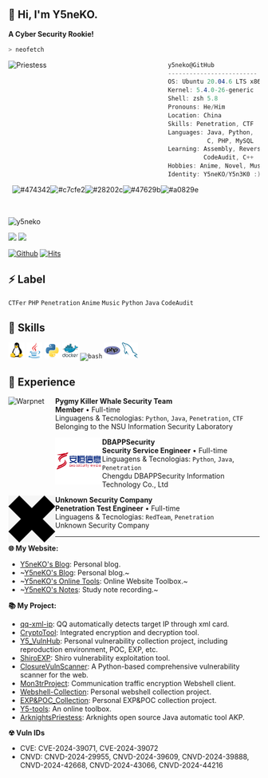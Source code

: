 ## 👋 Hi, I'm Y5neKO.

**A Cyber Security Rookie!**

```zsh
> neofetch
```

<img align="left" src="https://s2.loli.net/2024/03/26/gQmf5ijPUKBo24C.jpg" alt="Priestess" width="320" /> 

```csharp
y5neko@GitHub
-------------------------
OS: Ubuntu 20.04.6 LTS x86_64
Kernel: 5.4.0-26-generic
Shell: zsh 5.8
Pronouns: He/Him
Location: China
Skills: Penetration, CTF
Languages: Java, Python,
           C, PHP, MySQL
Learning: Assembly, Reverse, PWN,
          CodeAudit, C++
Hobbies: Anime, Novel, Music
Identity: Y5neKO/Y5n3K0 :)
```
<p align="left">
  &nbsp;
  <img alt="#474342" src="https://via.placeholder.com/15/474342/000000?text=+" width="25" height="20" /><img alt="#c7cfe2" src="https://via.placeholder.com/15/c7cfe2/000000?text=+" width="25" height="20" /><img alt="#28202c" src="https://via.placeholder.com/15/28202c/000000?text=+" width="25" height="20" /><img alt="#47629b" src="https://via.placeholder.com/15/47629b/000000?text=+" width="25" height="20" /><img alt="#a0829e" src="https://via.placeholder.com/15/a0829e/000000?text=+" width="25" height="20" />
</p>
<br>
<p><img align="center" src="https://github-readme-streak-stats.herokuapp.com/?user=y5neko&" alt="y5neko" /></p>

<!-- ![Y5neKO's stars](https://github-readme-stats-89dq8p8qw.vercel.app/api?username=Y5neKO&show_icons=true&count_private=true&line_height=33.7&theme=tokyonight) -->
<div>
<img height="140px" src="https://github-readme-stats.vercel.app/api?username=Y5neKO&hide_title=true&hide_border=true&theme=dark&bg_color=30,e96443,c64dff&title_color=fff&text_color=fff" />
<img height="140px" src="https://github-readme-stats-git-masterrstaa-rickstaa.vercel.app/api/top-langs/?username=Y5neKO&hide_title=true&hide_border=true&layout=compact&langs_count=6&text_color=fff&bg_color=30,c64dff,66ccff&theme=dark" />
</div>

[![Github](https://img.shields.io/github/followers/Y5neKO?label=Follow&style=social)](https://github.com/Y5neKO)<!--[![Code Time](https://img.shields.io/endpoint?style=social&url=https://codetime-api.datreks.com/badge/1280?logoColor=dark%26project=%26recentMS=0%26showProject=true)]()-->
[![Hits](https://hits.seeyoufarm.com/api/count/incr/badge.svg?url=https%3A%2F%2Fgithub.com%2FY5neKO%2FY5neKO&count_bg=%233D91C8&title_bg=%23555555&icon=github.svg&icon_color=%23E7E7E7&title=Views&edge_flat=false)]()

## ⚡ Label

`CTFer`  `PHP`  `Penetration`  `Anime`  `Music`  `Python`  `Java`  `CodeAudit`

## 🚀 Skills
<code><img height="32" src="https://raw.githubusercontent.com/devicons/devicon/master/icons/linux/linux-original.svg" alt="Linux"/></code>
<code><img height="32" src="https://raw.githubusercontent.com/devicons/devicon/master/icons/java/java-original.svg" alt="Java"/></code>
<code><img height="32" src="https://raw.githubusercontent.com/devicons/devicon/master/icons/python/python-original.svg" alt="Python"/></code>
<code><img height="32" src="https://raw.githubusercontent.com/devicons/devicon/master/icons/docker/docker-original-wordmark.svg" alt="Docker"/></code>
<code><img height="32" src="https://www.vectorlogo.zone/logos/gnu_bash/gnu_bash-icon.svg" alt="bash"/></code>
<code><img height="32" src="https://raw.githubusercontent.com/devicons/devicon/master/icons/php/php-original.svg" alt="php"/></code>
<code><img height="32" src="https://raw.githubusercontent.com/devicons/devicon/master/icons/mysql/mysql-original.svg" alt="MySQL"/></code>

## 🔭 Experience
[<img align="left" height="94px" width="94px" alt="Warpnet" src="https://avatars.githubusercontent.com/u/71768442?s=200&v=4"/>](#)
**Pygmy Killer Whale Security Team** \
**Member** • Full-time \
Linguagens & Tecnologias: `Python`, `Java`, `Penetration`, `CTF`\
Belonging to the NSU Information Security Laboratory

[<img align="left" height="94px" width="94px" alt="Warpnet" src="./img/AH.png"/>](#)
**DBAPPSecurity** \
**Security Service Engineer** • Full-time \
Linguagens & Tecnologias: `Python`, `Java`, `Penetration` \
Chengdu DBAPPSecurity Information Technology Co., Ltd

[<img align="left" height="94px" width="94px" alt="Warpnet" src="./img/da3aefed6873e2efedadb884fa9e9a21.jpeg"/>](#)
**Unknown Security Company** \
**Penetration Test Engineer** • Full-time \
Linguagens & Tecnologias: `RedTeam`, `Penetration` \
Unknown Security Company

---

**🌐 My Website:** 
- [Y5neKO's Blog](https://y5neko.github.io): Personal blog.
- ~[Y5neKO's Blog](https://blog.ysneko.com/): Personal blog.~
- ~[Y5neKO's Online Tools](https://tool.ysneko.com): Online Website Toolbox.~
- ~[Y5neKO's Notes](https://note.ysneko.com): Study note recording.~

**📚 My Project:**
- [qq-xml-ip](https://github.com/Y5neKO/qq-xml-ip):  QQ automatically detects target IP through xml card.
- [CryptoTool](https://github.com/Y5neKO/CryptoTool):  Integrated encryption and decryption tool.
- [Y5_VulnHub](https://github.com/Y5neKO/Y5_VulnHub):  Personal vulnerability collection project, including reproduction environment, POC, EXP, etc.
- [ShiroEXP](https://github.com/Y5neKO/ShiroEXP):  Shiro vulnerability exploitation tool.
- [ClosureVulnScanner](https://github.com/Y5neKO/ClosureVulnScanner):  A Python-based comprehensive vulnerability scanner for the web.
- [Mon3trProject](https://github.com/Y5neKO/Mon3trProject):  Communication traffic encryption Webshell client.
- [Webshell-Collection](https://github.com/Y5neKO/Webshell-Collection):  Personal webshell collection project.
- [EXP&POC_Collection](https://github.com/Y5neKO/ExpAndPoc_Colection):  Personal EXP&POC collection project.
- [Y5-tools](https://github.com/Y5neKO/Y5-tools):  An online toolbox.
- [ArknightsPriestess](https://github.com/Y5neKO/ArknightsPriestess):  Arknights open source Java automatic tool AKP.

**☢ Vuln IDs**
- CVE: CVE-2024-39071, CVE-2024-39072
- CNVD: CNVD-2024-29955, CNVD-2024-39609, CNVD-2024-39888, CNVD-2024-42668, CNVD-2024-43066, CNVD-2024-44216
